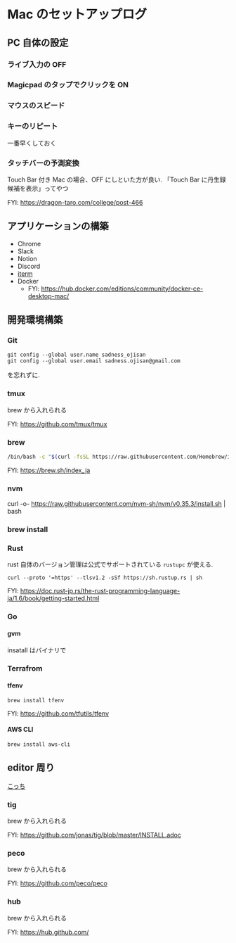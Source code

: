 # Mac のセットアップログ

## PC 自体の設定

### ライブ入力の OFF

### Magicpad のタップでクリックを ON

### マウスのスピード

### キーのリピート

一番早くしておく

### タッチバーの予測変換

Touch Bar 付き Mac の場合、OFF にしといた方が良い.
「Touch Bar に丹生録候補を表示」ってやつ

FYI: https://dragon-taro.com/college/post-466

## アプリケーションの構築

- Chrome
- Slack
- Notion
- Discord
- [iterm](https://www.iterm2.com/)
- Docker
  - FYI: https://hub.docker.com/editions/community/docker-ce-desktop-mac/

## 開発環境構築

### Git

```
git config --global user.name sadness_ojisan
git config --global user.email sadness.ojisan@gmail.com
```

を忘れずに.

### tmux

brew から入れられる

FYI: https://github.com/tmux/tmux

### brew

```zsh
/bin/bash -c "$(curl -fsSL https://raw.githubusercontent.com/Homebrew/install/master/install.sh)"
```

FYI: https://brew.sh/index_ja

### nvm

curl -o- https://raw.githubusercontent.com/nvm-sh/nvm/v0.35.3/install.sh | bash

### brew install

### Rust

rust 自体のバージョン管理は公式でサポートされている `rustupc` が使える.

`curl --proto '=https' --tlsv1.2 -sSf https://sh.rustup.rs | sh`

FYI: https://doc.rust-jp.rs/the-rust-programming-language-ja/1.6/book/getting-started.html

### Go

#### gvm

insatall はバイナリで

### Terrafrom

#### tfenv

`brew install tfenv`

FYI: https://github.com/tfutils/tfenv

#### AWS CLI

```
brew install aws-cli
```

## editor 周り

[こっち](./readme.md)

### tig

brew から入れられる

FYI: https://github.com/jonas/tig/blob/master/INSTALL.adoc

### peco

brew から入れられる

FYI: https://github.com/peco/peco

### hub

brew から入れられる

FYI: https://hub.github.com/
